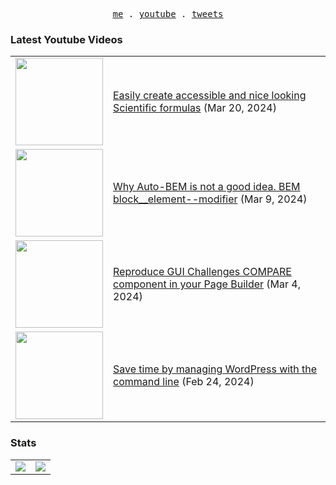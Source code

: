 <p align="center">
  <samp>
    <a href="https://cedricbontems.fr">me</a> .
    <a href="https://youtube.com/@oxyprops">youtube</a> .
    <a href="https://twitter.com/cbontems">tweets</a>
  </samp>
</p>

### Latest Youtube Videos
<table>
<!-- YOUTUBE-VIDEOS-LIST:START --><tr><td><a href="https://www.youtube.com/watch?v=0AaHKYIX8Zs"><img width="140px" src="https://i.ytimg.com/vi/0AaHKYIX8Zs/mqdefault.jpg"></a></td>
<td><a href="https://www.youtube.com/watch?v=0AaHKYIX8Zs">Easily create accessible and nice looking Scientific formulas</a> (Mar 20, 2024)<br/></td></tr>
<tr><td><a href="https://www.youtube.com/watch?v=Vzs5hXNtHqo"><img width="140px" src="https://i.ytimg.com/vi/Vzs5hXNtHqo/mqdefault.jpg"></a></td>
<td><a href="https://www.youtube.com/watch?v=Vzs5hXNtHqo">Why Auto-BEM is not a good idea. BEM block__element--modifier</a> (Mar 9, 2024)<br/></td></tr>
<tr><td><a href="https://www.youtube.com/watch?v=oNncigirMTI"><img width="140px" src="https://i.ytimg.com/vi/oNncigirMTI/mqdefault.jpg"></a></td>
<td><a href="https://www.youtube.com/watch?v=oNncigirMTI">Reproduce GUI Challenges COMPARE component in your Page Builder</a> (Mar 4, 2024)<br/></td></tr>
<tr><td><a href="https://www.youtube.com/watch?v=FPIwOgxeVuo"><img width="140px" src="https://i.ytimg.com/vi/FPIwOgxeVuo/mqdefault.jpg"></a></td>
<td><a href="https://www.youtube.com/watch?v=FPIwOgxeVuo">Save time by managing WordPress with the command line</a> (Feb 24, 2024)<br/></td></tr>
<!-- YOUTUBE-VIDEOS-LIST:END -->
</table>

### Stats
<table>
  <tr>
    <td>
      <img src="https://github-readme-stats.vercel.app/api?username=cbontems&show_icons=true&theme=transparent&hide_border=true" />
    </td>
    <td>
      <img src="https://github-readme-stats.vercel.app/api/top-langs/?username=cbontems&layout=compact&theme=transparent&hide_border=true" />
    </td>
  </tr>
</table>
